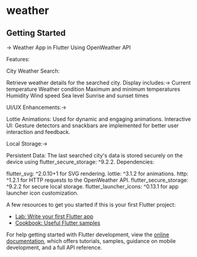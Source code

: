 # weather 



## Getting Started

-> Weather App in Flutter Using OpenWeather API

Features:

City Weather Search:

Retrieve weather details for the searched city.
Display includes:->
Current temperature
Weather condition
Maximum and minimum temperatures
Humidity
Wind speed
Sea level
Sunrise and sunset times

UI/UX Enhancements:->

Lottie Animations: Used for dynamic and engaging animations.
Interactive UI: Gesture detectors and snackbars are implemented for better user interaction and feedback.

Local Storage:->

Persistent Data: The last searched city's data is stored securely on the device using flutter_secure_storage: ^9.2.2.
Dependencies:

flutter_svg: ^2.0.10+1 for SVG rendering.
lottie: ^3.1.2 for animations.
http: ^1.2.1 for HTTP requests to the OpenWeather API.
flutter_secure_storage: ^9.2.2 for secure local storage.
flutter_launcher_icons: ^0.13.1 for app launcher icon customization.

A few resources to get you started if this is your first Flutter project:

- [Lab: Write your first Flutter app](https://docs.flutter.dev/get-started/codelab)
- [Cookbook: Useful Flutter samples](https://docs.flutter.dev/cookbook)

For help getting started with Flutter development, view the
[online documentation](https://docs.flutter.dev/), which offers tutorials,
samples, guidance on mobile development, and a full API reference.
